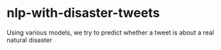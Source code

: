 # nlp-with-disaster-tweets
Using various models, we try to predict whether a tweet is about a real natural disaster
